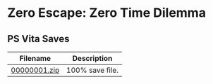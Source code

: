 # Zero Escape: Zero Time Dilemma

## PS Vita Saves

| Filename | Description |
|----------|-------------|
| [00000001.zip](00000001.zip) | 100% save file.  |
